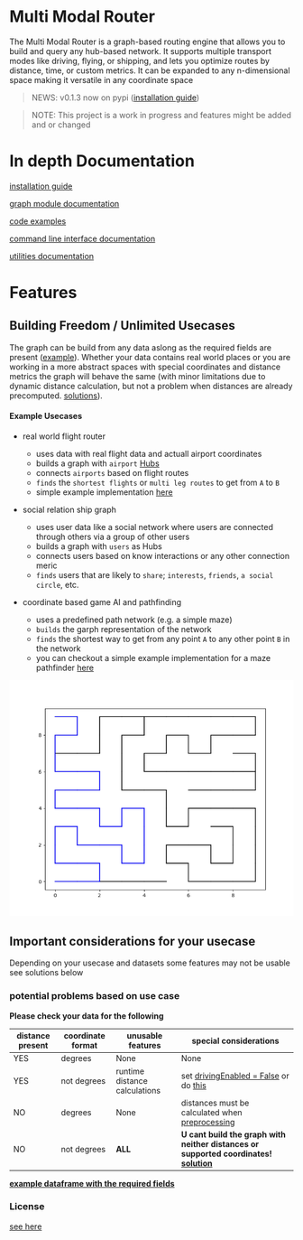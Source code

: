 # Multi Modal Router

The Multi Modal Router is a graph-based routing engine that allows you to build and query any hub-based network. It supports multiple transport modes like driving, flying, or shipping, and lets you optimize routes by distance, time, or custom metrics. It can be expanded to any n-dimensional space making it versatile in any coordinate space

> NEWS: v0.1.3 now on pypi ([installation guide](./docs/installation.md))

> NOTE: This project is a work in progress and features might be added and or changed

# In depth Documentation

[installation guide](./docs/installation.md)

[graph module documentation](./docs/graph.md)

[code examples](./docs/examples/demo.py)

[command line interface documentation](./docs/cli.md)

[utilities documentation](./docs/utils.md)


# Features

## Building Freedom / Unlimited Usecases

The graph can be build from any data aslong as the required fields are present ([example](./docs/examples/demoData.csv)). Whether your data contains real world places or you are working in a more abstract spaces with special coordinates and distance metrics the graph will behave the same (with minor limitations due to dynamic distance calculation, but not a problem when distances are already precomputed. [solutions](./docs/graph.md#advanced-options)).

#### Example Usecases

- real world flight router
    - uses data with real flight data and actuall airport coordinates
    - builds a graph with `airport` [Hubs](./docs/graph.md#hub)
    - connects `airports` based on flight routes
    - `finds` the `shortest flights` or `multi leg routes` to get from `A` to `B`
    - simple example implementation [here](./docs/examples/flightRouter/main.py)

- social relation ship graph
    - uses user data like a social network where users are connected through others via a group of other users
    - builds a graph with `users` as Hubs
    - connects users based on know interactions or any other connection meric
    - `finds` users that are likely to `share`; `interests`, `friends`, `a social circle`, etc.

- coordinate based game AI and pathfinding
    - uses a predefined path network (e.g. a simple maze)
    - `builds` the garph representation of the network
    - `finds` the shortest way to get from any point `A` to any other point `B` in the network
    - you can checkout a simple example implementation for a maze pathfinder [here](./docs/examples/mazePathfinder/main.py)

![example from the maze solver](./docs/solvedMaze1.png)

## Important considerations for your usecase

Depending on your usecase and datasets some features may not be usable see solutions below

### potential problems based on use case

**Please check your data for the following**

| distance present | coordinate format | unusable features | special considerations |
|------------------|-------------------|-------------------|------------------------|
|      YES         |      degrees      |      None         |        None|
|      YES|not degrees| runtime distance calculations| set [drivingEnabled = False](./docs/graph.md#args) or do [this](./docs/graph.md#swap-distance-method)|
| NO | degrees | None | distances must be calculated when [preprocessing](./src/multimodalrouter/utils/preprocessor.py) |
| NO | not degrees | **ALL** | **U cant build the graph with neither distances or supported coordinates!** [**solution**](./docs/graph.md#swap-distance-method)

[**example dataframe with the required fields**](./docs/examples/demoData.csv)

### License

[see here](./LICENSE.md)


